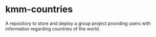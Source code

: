 # kmm-countries
A repository to store and deploy a group project providing users with information regarding countries of the world.
